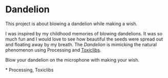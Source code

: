 Dandelion
=========
This project is about blowing a dandelion while making a wish.

I was inspired by my childhood memories of blowing dandelions. It was so much fun and I would love to see how beautiful the seeds were spread out and floating away by my breath. The <em>Dandelion</em> is mimicking the natural phenomenon using Processing and <a href="http://toxiclibs.org/" target="_blank">Toxiclibs</a>.

Blow your dandelion on the microphone with making your wish.

\* Processing, Toxiclibs
